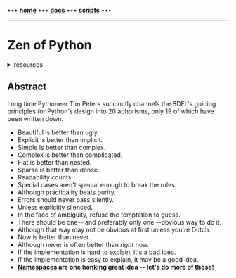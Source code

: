 [//]: # "START - Navigation between Markdown pages inside of GitHub."

••• **[home](/README.md)** ••• **[docs](/docs/index.md)** ••• **[scripts](/scripts/index.md)** •••

[//]: # "END - Navigation between Markdown pages inside of GitHub."

---

# Zen of Python

<details><summary>resources</summary>

---

- [PEP 20 -- The Zen of Python](https://www.python.org/dev/peps/pep-0020/)

---

</details>

## Abstract

Long time Pythoneer Tim Peters succinctly channels the BDFL's guiding principles for Python's design into 20 aphorisms, only 19 of which have been written down.

- Beautiful is better than ugly.
- Explicit is better than implicit.
- Simple is better than complex.
- Complex is better than complicated.
- Flat is better than nested.
- Sparse is better than dense.
- Readability counts.
- Special cases aren't special enough to break the rules.
- Although practicality beats purity.
- Errors should never pass silently.
- Unless explicitly silenced.
- In the face of ambiguity, refuse the temptation to guess.
- There should be one-- and preferably only one --obvious way to do it.
- Although that way may not be obvious at first unless you're Dutch.
- Now is better than never.
- Although never is often better than *right* now.
- If the implementation is hard to explain, it's a bad idea.
- If the implementation is easy to explain, it may be a good idea.
- **[Namespaces](https://www.programiz.com/python-programming/namespace) are one honking great idea -- let's do more of those!**